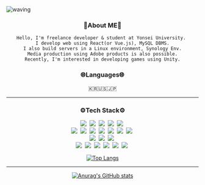 ![waving](https://capsule-render.vercel.app/api?type=waving&height=200&text=Ichiya%20Luna&fontAlign=50&fontAlignY=40&color=gradient)

<div align="center">
  <h3>🍓About ME🍓</h3>
    
    Hello, I'm freelance developer & student at Yonsei University. 
    I develop web using React(or Vue.js), MySQL DBMS.
    I also build servers in a Linux environment, Synology Env.
    Media production using Adobe products is also possible.
    Recently, I'm interested in developing games using Unity.
    
  
  <h3>🌐Languages🌐</h3>
  🇰🇷🇺🇸🇯🇵
  <hr>
  <h3>⚙️Tech Stack⚙️</h3>
  <img src="https://img.shields.io/badge/C-A8B9CC?style=flat-square&logo=C&logoColor=white"/>&nbsp 
  <img src="https://img.shields.io/badge/C++-00599C?style=flat-square&logo=C%2B%2B&logoColor=white"/>&nbsp 
  <img src="https://img.shields.io/badge/.Net-512BD4?style=flat-square&logo=.Net&logoColor=white"/>&nbsp 
  <img src="https://img.shields.io/badge/Python-3766AB?style=flat-square&logo=Python&logoColor=white"/>&nbsp 
  <img src="https://img.shields.io/badge/Unity-FFFFFF?style=flat-square&logo=Unity&logoColor=black"/>&nbsp 
  <br>
  <img src="https://img.shields.io/badge/HTML5-E34F26?style=flat-square&logo=HTML5&logoColor=white"/>&nbsp 
  <img src="https://img.shields.io/badge/css-1572B6?style=flat-square&logo=css3&logoColor=white"/>&nbsp 
  <img src="https://img.shields.io/badge/Javascript-ffb13b?style=flat-square&logo=javascript&logoColor=black"/>&nbsp 
  <img src="https://img.shields.io/badge/jQuery-0769AD?style=flat-square&logo=jQuery&logoColor=white"/>&nbsp 
  <img src="https://img.shields.io/badge/Vue.js-4FC08D?style=flat-square&logo=Vue.js&logoColor=white"/>&nbsp 
  <img src="https://img.shields.io/badge/React-61DAFB?style=flat-square&logo=React&logoColor=black"/>&nbsp 
  <img src="https://img.shields.io/badge/Mysql-E6B91E?style=flat-square&logo=MySql&logoColor=black"/>&nbsp 
  <br>
  <img src="https://img.shields.io/badge/NGINX-009639?style=flat-square&logo=NGINX&logoColor=white"/>&nbsp 
  <img src="https://img.shields.io/badge/Docker-2496ED?style=flat-square&logo=Docker&logoColor=white"/>&nbsp 
  <img src="https://img.shields.io/badge/Synology-B5B5B6?style=flat-square&logo=Synology&logoColor=black"/>&nbsp 
  <br>
  <img src="https://img.shields.io/badge/Adobe-FF0000?style=flat-square&logo=Adobe&logoColor=white"/>&nbsp 
  <img src="https://img.shields.io/badge/Ae-9999FF?style=flat-square&logo=Adobe-After-Effects&logoColor=white"/>&nbsp 
  <img src="https://img.shields.io/badge/Ai-FF9A00?style=flat-square&logo=Adobe-Illustrator&logoColor=white"/>&nbsp 
  <img src="https://img.shields.io/badge/Ps-31A8FF?style=flat-square&logo=Adobe-Photoshop&logoColor=white"/>&nbsp 
  <img src="https://img.shields.io/badge/Pr-9999FF?style=flat-square&logo=Adobe-Premiere-Pro&logoColor=white"/>&nbsp 
  <img src="https://img.shields.io/badge/Xd-FF61F6?style=flat-square&logo=Adobe-XD&logoColor=white"/>&nbsp 
  
  [![Top Langs](https://github-readme-stats.vercel.app/api/top-langs/?username=IchiyaLuna&langs_count=8&layout=compact)](https://github.com/anuraghazra/github-readme-stats)
  
  <hr>
  
  [![Anurag's GitHub stats](https://github-readme-stats.vercel.app/api?username=ichiyaluna)](https://github.com/anuraghazra/github-readme-stats)
</div>


